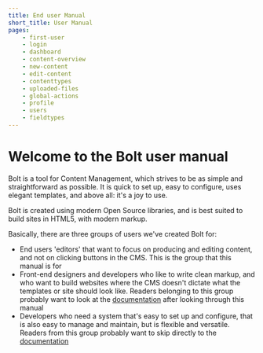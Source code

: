 ```yaml
---
title: End user Manual
short_title: User Manual
pages:
    - first-user
    - login
    - dashboard
    - content-overview
    - new-content
    - edit-content
    - contenttypes
    - uploaded-files
    - global-actions
    - profile
    - users
    - fieldtypes
---
```


Welcome to the Bolt user manual
===============================

Bolt is a tool for Content Management, which strives to be as simple and
straightforward as possible. It is quick to set up, easy to configure, uses
elegant templates, and above all: it's a joy to use.

Bolt is created using modern Open Source libraries, and is best suited to build
sites in HTML5, with modern markup.

Basically, there are three groups of users we've created Bolt for:

 - End users 'editors' that want to focus on producing and editing content,
   and not on clicking buttons in the CMS. This is the group that this manual
   is for
 - Front-end designers and developers who like to write clean markup, and who
   want to build websites where the CMS doesn't dictate what the templates or
   site should look like. Readers belonging to this group probably want to look
   at the [documentation][] after looking through this manual
 - Developers who need a system that's easy to set up and configure, that is
   also easy to manage and maintain, but is flexible and versatile. Readers
   from this group probably want to skip directly to the [documentation][]

[documentation]: https://docs.bolt.cm/ 
